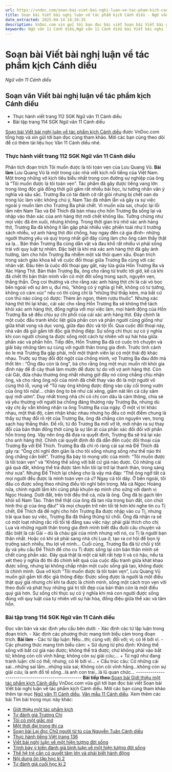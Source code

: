 ```yaml
---
url: https://vndoc.com/soan-bai-viet-bai-nghi-luan-ve-tac-pham-kich-canh-dieu-307250
title: Soạn bài Viết bài nghị luận về tác phẩm kịch Cánh diều - Ngữ văn 11 Cánh diều - VnDoc.com
date_extracted: 2025-04-14 14:26:35
description: VnDoc.com xin gửi tới bạn đọc bài viết Soạn bài Viết bài nghị luận về tác phẩm kịch Cánh diều. Mời các bạn cùng tham khảo để có thêm tài liệu soạn văn 11 Cánh diều.
keywords: Ngữ văn 11 Cánh diều,Ngữ văn 11 Cánh diều bài Viết bài nghị luận về tác phẩm kịch,Soạn văn 11 Cánh diều,văn 11 Cánh diều,soạn văn 11,soạn bài 11 cánh diều,ngữ văn 11 cd,Soạn bài Viết bài nghị luận về tác phẩm kịch Cánh diều,Soạn bài Viết bài nghị luận về tác phẩm kịch,Soạn văn Viết bài nghị luận về tác phẩm kịch,Viết bài nghị luận về tác phẩm kịch
---
```


# Soạn bài Viết bài nghị luận về tác phẩm kịch Cánh diều
 _Ngữ văn 11 Cánh diều_
## Soạn văn Viết bài nghị luận về tác phẩm kịch Cánh diều
  * Thực hành viết trang 112 SGK Ngữ văn 11 Cánh diều
  * Bài tập trang 114 SGK Ngữ văn 11 Cánh diều

[Soạn bài Viết bài nghị luận về tác phẩm kịch Cánh diều](<https://vndoc.com/soan-bai-viet-bai-nghi-luan-ve-tac-pham-kich-canh-dieu-307250>) được VnDoc.com tổng hợp và xin gửi tới bạn đọc cùng tham khảo. Mời các bạn cùng theo dõi để có thêm tài liệu học Văn 11 Cánh diều nhé.
### Thực hành viết trang 112 SGK Ngữ văn 11 Cánh diều
Phân tích đoạn trích Tôi muốn được là tôi toàn vẹn của Lưu Quang Vũ.
**Bài làm**
Lưu Quang Vũ là một trong các nhà viết kịch nổi tiếng của Việt Nam. Một trong những vở kịch tiêu biểu nhất trong con đường sự nghiệp của ông là “Tôi muốn được là tôi toàn vẹn”. Tác phẩm đã gây được tiếng vang lớn trong lòng độc giả đồng thời gửi gắm rất nhiều bài học, tư tưởng nhân văn ý nghĩa và sâu sắc.
Trương Ba có tài đánh cờ rất giỏi nhưng bị chết oan do trong lúc làm việc không chú ý, Nam Tào đã nhầm lẫn và gây ra sự việc ngoài ý muốn làm cho Trương Ba phải chết. Vì muốn sửa sai, chuộc lại lỗi lầm nên Nam Tào và Đế Thích đã bàn nhau cho hồn Trương Ba sống lại và nhập vào thân xác của anh hàng thịt mới chết không lâu. Tưởng chừng như mọi việc đã êm xuôi, nhưng không. Trong thời gian trú nhờ xác anh hàng thịt, Trương Ba đã không ít lần gặp phải nhiều việc phiền toái như lí trưởng sách nhiễu, vợ anh hàng thịt đòi chồng, hay ngay đến cả gia đình– những người thương yêu và quý trọng nhất giờ đây cũng làm cho ông cảm thấy thật xa lạ... Bản thân Trương Ba cũng dằn vặt và đau khổ rất nhiều vì phải sống trái với quy luật tự nhiên. Đặc biệt là khi mà xác anh hàng thịt đã gây ảnh hưởng, làm cho hồn Trương Ba nhiễm một vài thói quen xấu. Đoạn trích trong sách giáo khoa kể về cuộc đối thoại giữa Trương Ba cùng với các nhân vật.
Đầu tiên là cuộc đối thoại gay gắt, nảy lửa giữa Hồn Trương Ba và Xác Hàng Thịt. Bản thân Trương Ba, ông cho rằng từ trước tới giờ, kể cả khi đã chết thì bản thân mình vẫn có một đời sống trong sạch, nguyên vẹn, thẳng thắn. Ông coi thường và cho rằng xác anh hàng thịt chỉ là cái vỏ bọc bên ngoài với sự âm u, đui mù, “không có ý nghĩa gì hết, không có tư tưởng, không có cảm xúc” nếu có thì cũng chỉ là “những thứ thấp kém, mà bất cứ con thú nào cũng có được: Thèm ăn ngon, thèm rượu thuốc”. Nhưng xác hàng thịt thì lại khác, cái xác cho rằng Hồn Trương Ba sẽ không thể tách khỏi xác anh hàng thịt, đồng nghĩa với mọi việc làm, mọi hành động của Hồn Trương Ba sẽ đều chịu sự chi phối của cái xác anh hàng thịt. Đây chính là một cuộc đấu tranh khốc liệt giữa phần con và phần người cũng giống như giữa khát vọng và dục vọng, giữa đạo đức và tội lỗi. Qua cuộc đối thoại này, nhà văn đã gửi gắm tới độc giả thông điệp: Sự sống chỉ thực sự có ý nghĩa khi con người chúng ta được sống một cách tự nhiên với sự hài hòa giữa phần xác và phần hồn.
Tiếp đến, Hồn Trương Ba đã có cuộc trò chuyện và giãi bày những tâm sự cùng với người thân trong gia đình. Trước tình cảnh éo le mà Trương Ba gặp phải, mỗi một thành viên lại có một thái độ khác nhau. Trước sự thay đổi đột ngột của chồng mình, vợ Trương Ba đau đớn mà thốt lên : “Ông đâu còn là ông”, bà cho rằng ông một mực muốn rời khỏi gia đình này để đi cày thuê làm mướn để được tự do với vợ anh hàng thịt. Còn cái Gái, đứa cháu thương ông nhất nhưng giờ đây nó cũng chẳng chịu nhận ông, và cho rằng ông nội của mình đã chết thay vào đó là một người vô cùng thô lỗ, vụng về “Từ nay ông không được động vào cây cối trong vườn của ông tôi nữa\!... chân ông to bè như cái xẻng, giẫm nát lên cả cây sâm quý mới ươm”. Duy nhất trong nhà chỉ có chị con dâu là cảm thông, chia sẻ và yêu thương với người ba chồng đáng thương này Trương Ba, nhưng dù vậy chị ấy vẫn không nhận ra ông Trương Ba của ngày. Ở một vị trí khác nhau, một thái độ, cảm nhận khác nhau nhưng họ đều có một điểm chung là thấy sự thay đổi rõ rệt của Trương Ba, ông đã chẳng còn nguyên vẹn, trong sạch hay thẳng thắn. Để rồi, từ đó Trương Ba mới vỡ lẽ, mới nhận ra sự thay đổi của bản thân đồng thời cũng là sự lấn át của phần xác đối đối với phần hồn trong ông. Vậy nên ông đã đưa ra quyết định, Trương Ba sẽ trả lại xác cho anh hàng thịt.
Chính cái quyết định đó đã dẫn đến cuộc đối thoại của Trương Ba với Đế Thích. Trương Ba đã chỉ rõ ràng cái sai mà Đế Thích đã gây ra: “Ông chỉ nghĩ đơn giản là cho tôi sống nhưng sống như thế nào thì ông chẳng cần biết”. Trương Ba bày tỏ mong ước của mình: “Tôi muốn được là tôi toàn vẹn” và “Không thể sống với bất cứ giá nào được. Có những cái giá quá đắt, không thể trả được tâm hồn tôi lại trở lại thanh thản, trong sáng như xưa”. Nhưng Đế Thích lại chẳng cho là vậy mà đáp: “Thế ông ngỡ tất cả mọi người đều được là mình toàn vẹn cả ư? Ngay cả tôi dây. Ở bên ngoài, tôi đâu có được sống theo những điều tôi nghĩ bên trong. Mà cả Ngọc Hoàng nữa, chính người lắm khi cũng phải khuôn ép mình cho xứng với danh vị Ngọc Hoàng. Dưới đất, trên trời đều thế cả, nữa là ông. Ông đã bị gạch tên khỏi sổ Nam Tào. Thân thể thật của ông đã tan rữa trong bùn đất, còn chút hình thù gì của ông đâu\!” Và mọi chuyện trở nên tồi tệ hơn khi nghe tin cu Tị chết, Đế Thích đã đề nghị cho hồn Trương Ba được nhập vào cu Tị, nhưng trải qua bao sự việc, Trương Ba đã thẳng thừng từ chối. Ông đã nhận ra sẽ có một loạt những rắc rối tồi tệ đằng sau việc này: phải giải thích cho chị Lụa và những người thân trong gia đình mình biết đầu đuôi câu chuyện và đặc biệt là cái Gái – dù là cháu gái của mình nhưng với nó, cu Tị là người bạn thân nhất. Hoặc có khi sẽ phải sang nhà chị Lụa ở, tạo ra cơ hội để bọn lý trưởng sách nhiễu, thu lợi về mình… Cuối cùng, Trương Ba đã từ chối ý tốt ấy và yêu cầu Đế Thích để cho cu Tị được sống lại còn bản thân mình sẽ chết cùng phần xác. Đây quả thật là một cái kết rất hợp lí và có hậu, nếu ta xét theo ý nghĩa đó thì đó chính kết quả của cuộc đấu tranh giữa khát khao được sống, nhưng lại không chấp nhận một cuộc sống giả tạo, không được là chính mình.
Qua vở kịch “Tôi muốn được là tôi toàn vẹn”, Lưu Quang Vũ muốn gửi gắm tới độc giả thông điệp: Được sống được là người là một điều thật quý giá nhưng chỉ khi ta được là chính mình, sống một cách trọn vẹn với theo đuổi và phát huy những giá trị tốt đẹp của bản thân còn là một điều quý giá hơn. Sự sống chỉ thực sự có ý nghĩa khi mà con người được sống đúng với quy luật của tự nhiên với sự hài hòa, đồng điệu giữa thể xác và tâm hồn.
### Bài tập trang 114 SGK Ngữ văn 11 Cánh diều
Đọc văn bản và xác định yêu cầu bên dưới:
\- Xác định các từ lập luận trong đoạn trích.
\- Xác định các phương thức mang tính biểu cảm trong đoạn trích.
**Bài làm**
\- Các từ lập luận: Nếu…thì; cùng với; đối với; vì; có lẽ bởi vì.
\- Các phương thức mang tính biểu cảm:
\+ Sử dụng từ phủ định: Không thể sống với bất cứ giá nào được; không thể trả được; chứ không phải vào bất tử; không còn cõi vĩnh hằng; không còn sự giải cứu;…
\+ Từ ngữ như đang tranh luận: chỉ có thể; nhưng; có lẽ bởi vì…
\+ Cấu trúc câu: Có những cái sai…những sai lầm…những sửa sai; Không còn cõi vĩnh hằng…không còn sự giải cứu; là anh đồ tể sống…là anh con trai…là lũ quan chức…
\---------------------------------------------------
**Bài tiếp theo:**[Soạn bài Giới thiệu một tác phẩm kịch Cánh diều](<https://vndoc.com/soan-bai-gioi-thieu-mot-tac-pham-kich-canh-dieu-307419>)
VnDoc.com vừa gửi tới bạn đọc bài viết Soạn bài Viết bài nghị luận về tác phẩm kịch Cánh diều. Mời các bạn cùng tham khảo thêm tại mục [Ngữ văn 11 Cánh diều](<https://vndoc.com/ngu-van-11-canh-dieu>), [Văn mẫu 11 Cánh diều](<https://vndoc.com/van-mau-lop-11-canh-dieu>).
Xem thêm các bài Tìm bài trong mục này khác:
  * [Giới thiệu một tác phẩm kịch](</soan-bai-gioi-thieu-mot-tac-pham-kich-canh-dieu-307419>)
  * [Tự đánh giá Trương Chi](</soan-bai-tu-danh-gia-truong-chi-canh-dieu-307421>)
  * [Tôi có một giấc mơ](</soan-bai-toi-co-mot-giac-mo-canh-dieu-307423>)
  * [Một thời đại trong thi ca](</soan-bai-mot-thoi-dai-trong-thi-ca-canh-dieu-307427>)
  * [Soạn bài Lại đọc Chữ người tử tù của Nguyễn Tuân Cánh diều](</soan-bai-lai-doc-chu-nguoi-tu-tu-cua-nguyen-tuan-canh-dieu-307430>)
  * [Thực hành tiếng Việt trang 136](</soan-bai-thuc-hanh-tieng-viet-trang-136-canh-dieu-307539>)
  * [Viết bài nghị luận về một hiện tượng đời sống](</soan-bai-viet-bai-nghi-luan-ve-mot-hien-tuong-doi-song-canh-dieu-307542>)
  * [Trình bày ý kiến đánh giá bình luận về một hiện tượng đời sống](</soan-bai-trinh-bay-y-kien-danh-gia-binh-luan-ve-mot-hien-tuong-doi-song-canh-dieu-307545>)
  * [Thế hệ trẻ cần có quyết tâm lớn và phải biết hành động](</soan-bai-the-he-tre-can-co-quyet-tam-lon-va-phai-biet-hanh-dong-canh-dieu-307547>)
  * [Nội dung ôn tập học kì 2](</soan-bai-noi-dung-on-tap-hoc-ki-2-canh-dieu-307550>)
  * [Tự đánh giá cuối học kì 2](</soan-bai-tu-danh-gia-cuoi-hoc-ki-2-canh-dieu-307553>)

